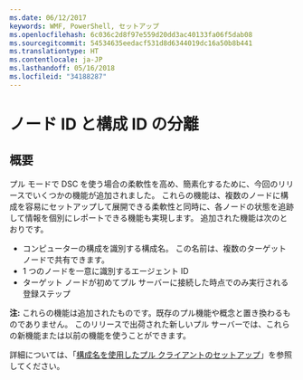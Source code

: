 ```yaml
---
ms.date: 06/12/2017
keywords: WMF, PowerShell, セットアップ
ms.openlocfilehash: 6c036c2d8f97e559d20dd3ac40133fa06f5dab08
ms.sourcegitcommit: 54534635eedacf531d8d6344019dc16a50b8b441
ms.translationtype: HT
ms.contentlocale: ja-JP
ms.lasthandoff: 05/16/2018
ms.locfileid: "34188287"
---
```

# <a name="separation-of-node-and-configuration-ids"></a>ノード ID と構成 ID の分離

## <a name="overview"></a>概要

プル モードで DSC を使う場合の柔軟性を高め、簡素化するために、今回のリリースでいくつかの機能が追加されました。 これらの機能は、複数のノードに構成を容易にセットアップして展開できる柔軟性と同時に、各ノードの状態を追跡して情報を個別にレポートできる機能も実現します。
追加された機能は次のとおりです。

* コンピューターの構成を識別する構成名。 この名前は、複数のターゲット ノードで共有できます。
* 1 つのノードを一意に識別するエージェント ID
* ターゲット ノードが初めてプル サーバーに接続した時点でのみ実行される登録ステップ

**注:** これらの機能は追加されたものです。既存のプル機能や概念と置き換わるものでありません。 このリリースで出荷された新しいプル サーバーでは、これらの新機能または以前の機能を使うことができます。

詳細については、「[構成名を使用したプル クライアントのセットアップ](https://msdn.microsoft.com/powershell/dsc/pullclientconfignames)」を参照してください。

